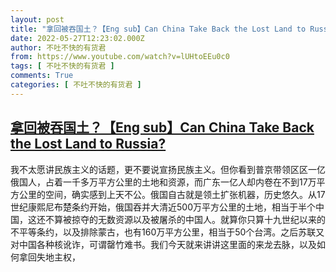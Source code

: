 ```yaml
---
layout: post
title: "拿回被吞国土？【Eng sub】Can China Take Back the Lost Land to Russia?"
date: 2022-05-27T12:23:02.000Z
author: 不吐不快的有货君
from: https://www.youtube.com/watch?v=lUHtoEEu0c0
tags: [ 不吐不快的有货君 ]
comments: True
categories: [ 不吐不快的有货君 ]
---
```

<!--1653654182000-->
[拿回被吞国土？【Eng sub】Can China Take Back the Lost Land to Russia?](https://www.youtube.com/watch?v=lUHtoEEu0c0)
------

<div>
我不太愿讲民族主义的话题，更不要说宣扬民族主义。但你看到普京带领区区一亿俄国人，占着一千多万平方公里的土地和资源，而广东一亿人却内卷在不到17万平方公里的空间，确实感到上天不公。俄国自古就是领土扩张机器，历史悠久。从17世纪康熙尼布楚条约开始，俄国吞并大清近500万平方公里的土地，相当于半个中国，这还不算被掠夺的无数资源以及被屠杀的中国人。就算你只算十九世纪以来的不平等条约，以及排除蒙古，也有160万平方公里，相当于50个台湾。之后苏联又对中国各种核讹诈，可谓罄竹难书。我们今天就来讲讲这里面的来龙去脉，以及如何拿回失地主权，
</div>
